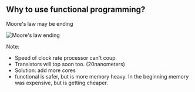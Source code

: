 ## Why to use functional programming? 

Moore's law may be ending

![Moore's law ending](http://theculturednerd.com/wp-content/uploads/2014/06/Schermafbeelding-2013-06-12-om-11.12.31.png)

Note:

  - Speed of clock rate processor can't coup
  - Transistors will top soon too. (20nanometers)
  - Solution: add more cores
  - functional is safer, but is more memory heavy. In the beginning memory was expensive, but is getting cheaper.
